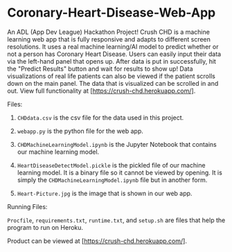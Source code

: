 # Coronary-Heart-Disease-Web-App
An ADL (App Dev League) Hackathon Project! Crush CHD is a machine learning web app that is fully responsive and adapts to different screen resolutions. It uses a real machine learning/AI model to predict whether or not a person has Coronary Heart Disease. Users can easily input their data via the left-hand panel that opens up. After data is put in successfully, hit the "Predict Results" button and wait for results to show up! Data visualizations of real life patients can also be viewed if the patient scrolls down on the main panel. The data that is visualized can be scrolled in and out. View full functionality at [https://crush-chd.herokuapp.com/]. 

Files: 
1. ```CHDdata.csv``` is the csv file for the data used in this project. 

2. ```webapp.py``` is the python file for the web app.

3. ```CHDMachineLearningModel.ipynb``` is the Jupyter Notebook that contains our machine learning model. 

4. ```HeartDiseaseDetectModel.pickle``` is the pickled file of our machine learning model. It is a binary file so it cannot be viewed by opening. It is simply the ```CHDMachineLearningModel.ipynb``` file but in another form. 

5. ```Heart-Picture.jpg``` is the image that is shown in our web app. 




Running Files:

```Procfile```, ```requirements.txt```, ```runtime.txt```, and ```setup.sh``` are files that help the program to run on Heroku. 



Product can be viewed at [https://crush-chd.herokuapp.com/].

